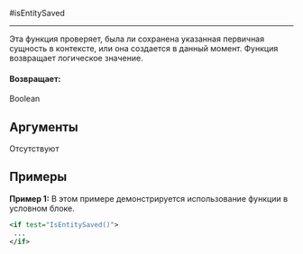 #isEntitySaved

---

Эта функция проверяет, была ли сохранена указанная первичная сущность в контексте, или она создается в данный момент. Функция возвращает логическое значение.

#### Возвращает:

Boolean

## Аргументы

Отсутствуют

## Примеры

**Пример 1:** В этом примере демонстрируется использование функции в условном блоке.
```xml
<if test="IsEntitySaved()">
 ...
</if>
```

